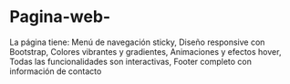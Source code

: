 # Pagina-web-
La página tiene:  Menú de navegación sticky, Diseño responsive con Bootstrap, Colores vibrantes y gradientes, Animaciones y efectos hover, Todas las funcionalidades son interactivas, Footer completo con información de contacto
